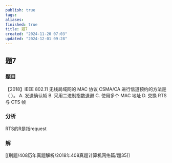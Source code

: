 ```yaml
---
publish: true
tags: 
aliases: 
finished: true
title: 题7
created: "2024-11-20 07:03"
updated: "2024-12-01 09:28"
---
```

## 题7
### 题目
【2018】IEEE 802.11 无线局域网的 MAC 协议 CSMA/CA 进行信道预约的方法是（ ）。
A. 发送确认帧
B. 采用二进制指数退避
C. 使用多个 MAC 地址
D. 交换 RTS 与 CTS 帧
### 分析
RTS的R是指request
### 解
[[刷题/408历年真题解析/2018年408真题计算机网络篇/题35]]